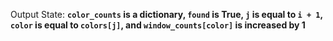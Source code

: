 Output State: **`color_counts` is a dictionary, `found` is True, `j` is equal to `i + 1`, `color` is equal to `colors[j]`, and `window_counts[color]` is increased by 1**